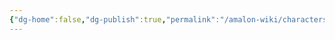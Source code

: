 ```yaml
---
{"dg-home":false,"dg-publish":true,"permalink":"/amalon-wiki/characters/major-characters/valikath-elebor-dani/","dgPassFrontmatter":true,"noteIcon":""}
---
```


